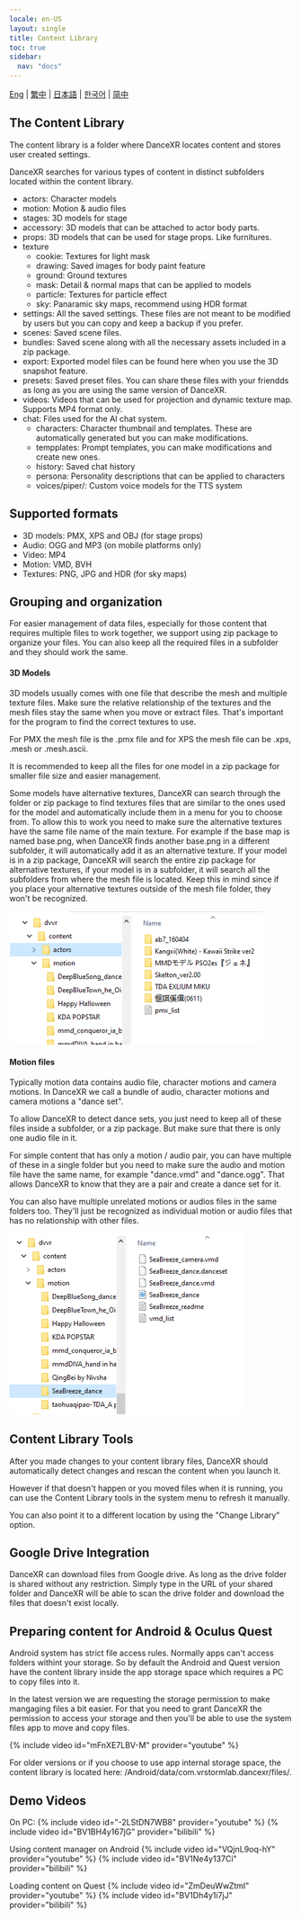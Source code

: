 ```yaml
---
locale: en-US
layout: single
title: Content Library
toc: true
sidebar:
  nav: "docs"
---
```

[Eng](/dancexr/preparecontent) | [繁中](/tw/dancexr/preparecontent) | [日本語](/jp/dancexr/preparecontent) | [한국어](/kr/dancexr/preparecontent) | [简中](/zh/dancexr/preparecontent)


## The Content Library

The content library is a folder where DanceXR locates content and stores user created settings. 

DanceXR searches for various types of content in distinct subfolders located within the content library. 

* actors: Character models 
* motion: Motion & audio files
* stages: 3D models for stage
* accessory: 3D models that can be attached to actor body parts. 
* props: 3D models that can be used for stage props. Like furnitures. 
* texture 
  * cookie: Textures for light mask
  * drawing: Saved images for body paint feature
  * ground: Ground textures
  * mask: Detail & normal maps that can be applied to models
  * particle: Textures for particle effect
  * sky: Panaramic sky maps, recommend using HDR format
* settings: All the saved settings. These files are not meant to be modified by users but you can copy and keep a backup if you prefer.
* scenes: Saved scene files. 
* bundles: Saved scene along with all the necessary assets included in a zip package.
* export: Exported model files can be found here when you use the 3D snapshot feature.
* presets: Saved preset files. You can share these files with your friendds as long as you are using the same version of DanceXR.  
* videos: Videos that can be used for projection and dynamic texture map. Supports MP4 format only.
* chat: Files used for the AI chat system. 
  * characters: Character thumbnail and templates. These are automatically generated but you can make modifications.
  * tempplates: Prompt templates, you can make modifications and create new ones.
  * history: Saved chat history
  * persona: Personality descriptions that can be applied to characters
  * voices/piper/: Custom voice models for the TTS system

## Supported formats

* 3D models: PMX, XPS and OBJ (for stage props)
* Audio: OGG and MP3 (on mobile platforms only)
* Video: MP4
* Motion: VMD, BVH
* Textures: PNG, JPG and HDR (for sky maps)

## Grouping and organization

For easier management of data files, especially for those content that requires multiple files to work together, we support using zip package to organize your files. You can also keep all the required files in a subfolder and they should work the same.

#### 3D Models

3D models usually comes with one file that describe the mesh and multiple texture files. Make sure the relative relationship of the textures and the mesh files stay the same when you move or extract files. That's important for the program to find the correct textures to use.

For PMX the mesh file is the .pmx file and for XPS the mesh file can be .xps, .mesh or .mesh.ascii. 

It is recommended to keep all the files for one model in a zip package for smaller file size and easier management.

Some models have alternative textures, DanceXR can search through the folder or zip package to find textures files that are similar to the ones used for the model and automatically include them in a menu for you to choose from. To allow this to work you need to make sure the alternative textures have the same file name of the main texture. For example if the base map is named base.png, when DanceXR finds another base.png in a different subfolder, it will automatically add it as an alternative texture. If your model is in a zip package, DanceXR will search the entire zip package for alternative textures, if your model is in a subfolder, it will search all the subfolders from where the mesh file is located. Keep this in mind since if you place your alternative textures outside of the mesh file folder, they won't be recognized.

![Example of actors folder](/images/content_actors.PNG)


#### Motion files

Typically motion data contains audio file, character motions and camera motions. In DanceXR we call a bundle of audio, character motions and camera motions a "dance set". 

To allow DanceXR to detect dance sets, you just need to keep all of these files inside a subfolder, or a zip package. But make sure that there is only one audio file in it.

For simple content that has only a motion / audio pair, you can have multiple of these in a single folder but you need to make sure the audio and motion file have the same name, for example "dance.vmd" and "dance.ogg". That allows DanceXR to know that they are a pair and create a dance set for it.

You can also have multiple unrelated motions or audios files in the same folders too. They'll just be recognized as individual motion or audio files that has no relationship with other files.

![Example of motion folder](/images/content_motion.PNG)


## Content Library Tools

After you made changes to your content library files, DanceXR should automatically detect changes and rescan the content when you launch it. 

However if that doesn't happen or you moved files when it is running, you can use the Content Library tools in the system menu to refresh it manually.

You can also point it to a different location by using the "Change Library" option.


## Google Drive Integration
DanceXR can download files from Google drive. As long as the drive folder is shared without any restriction. Simply type in the URL of your shared folder and DanceXR will be able to scan the drive folder and download the files that doesn't exist locally.


## Preparing content for Android & Oculus Quest

Android system has strict file access rules. Normally apps can't access folders withint your storage. So by default the Android and Quest version have the content library inside the app storage space which requires a PC to copy files into it.

In the latest version we are requesting the storage permission to make mangaging files a bit easier. For that you need to grant DanceXR the permission to access your storage and then you'll be able to use the system files app to move and copy files.

{% include video id="mFnXE7LBV-M" provider="youtube" %}

For older versions or if you choose to use app internal storage space, the content library is located here: /Android/data/com.vrstormlab.dancexr/files/. 

## Demo Videos

On PC:
{% include video id="-2LStDN7WB8" provider="youtube" %}
{% include video id="BV1BH4y167jG" provider="bilibili" %}

Using content manager on Android
{% include video id="VQjnL9oq-hY" provider="youtube" %}
{% include video id="BV1Ne4y137Ci" provider="bilibili" %}

Loading content on Quest
{% include video id="ZmDeuWwZtmI" provider="youtube" %}
{% include video id="BV1Dh4y1i7jJ" provider="bilibili" %}

